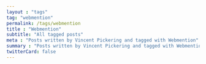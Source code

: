 ```yaml
---
layout : "tags"
tag: "webmention"
permalink: /tags/webmention
title : "Webmention"
subtitle: "All tagged posts"
meta : "Posts written by Vincent Pickering and tagged with Webmention"
summary : "Posts written by Vincent Pickering and tagged with Webmention"
twitterCard: false
---
```

